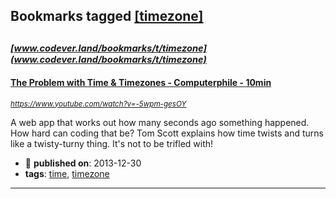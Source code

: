 ## Bookmarks tagged [[timezone]](https://www.codever.land/search?q=[timezone])

_<sup><sup>[www.codever.land/bookmarks/t/timezone](www.codever.land/bookmarks/t/timezone)</sup></sup>_
---
#### [The Problem with Time & Timezones - Computerphile - 10min](https://www.youtube.com/watch?v=-5wpm-gesOY)
_<sup>https://www.youtube.com/watch?v=-5wpm-gesOY</sup>_

A web app that works out how many seconds ago something happened. How hard can coding that be? Tom Scott explains how time twists and turns like a twisty-turny thing. It's not to be trifled with!
* :calendar: **published on**: 2013-12-30
* **tags**: [time](../tagged/time.md), [timezone](../tagged/timezone.md)
---
